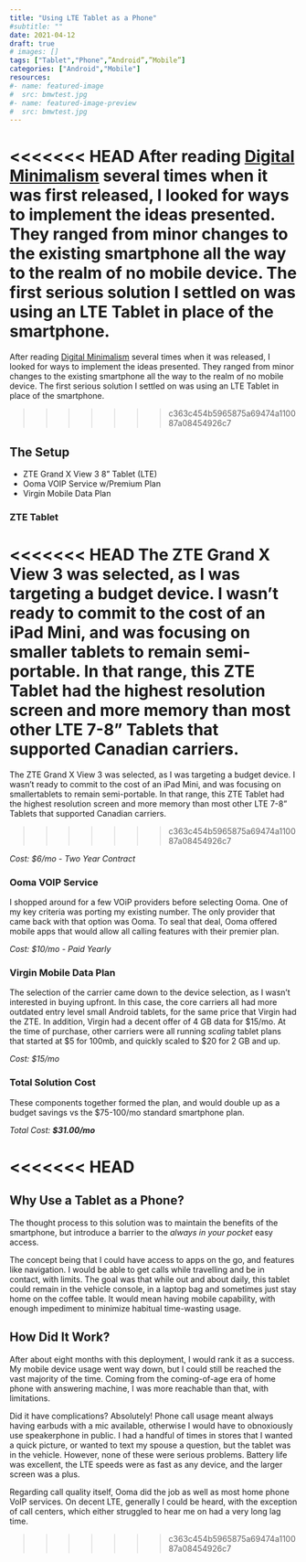 ```yaml
---
title: "Using LTE Tablet as a Phone"
#subtitle: ""
date: 2021-04-12
draft: true
# images: []
tags: ["Tablet","Phone",”Android”,”Mobile”]
categories: ["Android","Mobile"]
resources:
#- name: featured-image
#  src: bmwtest.jpg
#- name: featured-image-preview
#  src: bmwtest.jpg
---
```


<<<<<<< HEAD
After reading [Digital Minimalism]() several times when it was first released, I looked for ways to implement the ideas presented. They ranged from minor changes to the existing smartphone all the way to the realm of no mobile device. The first serious solution I settled on was using an LTE Tablet in place of the smartphone.
=======
After reading [Digital Minimalism]() several times when it was released, I looked for ways to implement the ideas presented. They ranged from minor changes to the existing smartphone all the way to the realm of no mobile device. The first serious solution I settled on was using an LTE Tablet in place of the smartphone.
>>>>>>> c363c454b5965875a69474a110087a08454926c7
<!--more-->

## The Setup

- ZTE Grand X View 3 8” Tablet (LTE)
- Ooma VOIP Service w/Premium Plan
- Virgin Mobile Data Plan

### ZTE Tablet

<<<<<<< HEAD
The ZTE Grand X View 3 was selected, as I was targeting a budget device. I wasn’t ready to commit to the cost of an iPad Mini, and was focusing on smaller tablets to remain semi-portable. In that range, this ZTE Tablet had the highest resolution screen and more memory than most other LTE 7-8” Tablets that supported Canadian carriers. 
=======
The ZTE Grand X View 3 was selected, as I was targeting a budget device. I wasn’t ready to commit to the cost of an iPad Mini, and was focusing on smallertablets to remain semi-portable. In that range, this ZTE Tablet had the highest resolution screen and more memory than most other LTE 7-8” Tablets that supported Canadian carriers. 
>>>>>>> c363c454b5965875a69474a110087a08454926c7

*Cost: $6/mo - Two Year Contract*


### Ooma VOIP Service

I shopped around for a few VOiP providers before selecting Ooma. One of my key criteria was porting my existing number. The only provider that came back with that option was Ooma. To seal that deal, Ooma offered mobile apps that would allow all calling features with their premier plan. 

*Cost: $10/mo - Paid Yearly*


### Virgin Mobile Data Plan

The selection of the carrier came down to the device selection, as I wasn’t interested in buying upfront. In this case, the core carriers all had more outdated entry level small Android tablets, for the same price that Virgin had the ZTE. In addition, Virgin had a decent offer of 4 GB data for $15/mo. At the time of purchase, other carriers were all running *scaling* tablet plans that started at $5 for 100mb, and quickly scaled to $20 for 2 GB and up. 

*Cost: $15/mo*


### Total Solution Cost

These components together formed the plan, and would double up as a budget savings vs the $75-100/mo standard smartphone plan.

*Total Cost: **$31.00/mo***

<<<<<<< HEAD
=======

## Why Use a Tablet as a Phone?

The thought process to this solution was to maintain the benefits of the smartphone, but introduce a barrier to the *always in your pocket* easy access.

The concept being that I could have access to apps on the go, and features like navigation. I would be able to get calls while travelling and be in contact, with limits. The goal was that while out and about daily, this tablet could remain in the vehicle console, in a laptop bag and sometimes just stay home on the coffee table. It would mean having mobile capability, with enough impediment to minimize habitual time-wasting usage.

## How Did It Work?

After about eight months with this deployment, I would rank it as a success. My mobile device usage went way down, but I could still be reached the vast majority of the time. Coming from the coming-of-age era of home phone with answering machine, I was more reachable than that, with limitations. 

Did it have complications? Absolutely! Phone call usage meant always having earbuds with a mic available, otherwise I would have to obnoxiously use speakerphone in public. I had a handful of times in stores that I wanted a quick picture, or wanted to text my spouse a question, but the tablet was in the vehicle. However, none of these were serious problems. Battery life was excellent, the LTE speeds were as fast as any device, and the larger screen was a plus.

Regarding call quality itself, Ooma did the job as well as most home phone VoIP services. On decent LTE, generally I could be heard, with the exception of call centers, which either struggled to hear me on had a very long lag time.
>>>>>>> c363c454b5965875a69474a110087a08454926c7

